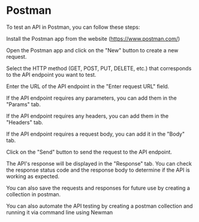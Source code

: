 # Postman

To test an API in Postman, you can follow these steps:

Install the Postman app from the website (https://www.postman.com/)

Open the Postman app and click on the "New" button to create a new request.

Select the HTTP method (GET, POST, PUT, DELETE, etc.) that corresponds to the API endpoint you want to test.

Enter the URL of the API endpoint in the "Enter request URL" field.

If the API endpoint requires any parameters, you can add them in the "Params" tab.

If the API endpoint requires any headers, you can add them in the "Headers" tab.

If the API endpoint requires a request body, you can add it in the "Body" tab.

Click on the "Send" button to send the request to the API endpoint.

The API's response will be displayed in the "Response" tab. You can check the response status code and the response body to determine if the API is working as expected.

You can also save the requests and responses for future use by creating a collection in postman.

You can also automate the API testing by creating a postman collection and running it via command line using Newman
